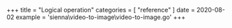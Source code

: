 +++
title = "Logical operation"
categories = [ "reference" ]
date = 2020-08-02
example = 'sienna\video-to-image\video-to-image.go'
+++
